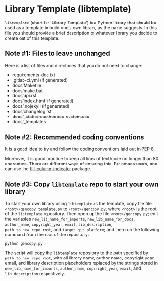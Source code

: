 # Library Template (libtemplate)

`libtemplate` (short for 'Library Template') is a Python library that should be
used as a template to build one's own library, as the name suggests. In this
file you should provide a brief description of whatever library you decide to
create out of this template.

## Note #1: Files to leave unchanged

Here is a list of files and directories that you do not need to change:

* requirements-doc.txt
* .gitlab-ci.yml (if generated)
* docs/Makefile
* docs/make.bat
* docs/api.rst
* docs/index.html (if generated)
* docs/.nojekyll (if generated)
* docs/changelog.rst
* docs/_static/readthedocs-custom.css
* docs/_templates

## Note #2: Recommended coding conventions

It is a good idea to try and follow the coding conventions laid out in
[PEP 8](https://www.python.org/dev/peps/pep-0008/).

Moreover, it is good practice to keep all lines of text/code no longer than 80
characters. There are different ways of ensuring this. For emacs users, one can
use the
[fill-column-indicator](https://www.emacswiki.org/emacs/FillColumnIndicator)
package.

## Note #3: Copy `libtemplate` repo to start your own library

To start your own library using `libtemplate` as the template, copy the file
`<root>/gencopy_template.py` to `<root>/gencopy.py`, where `<root>` is the root
of the `libtemplate` repository. Then open up the file `<root>/gencopy.py`; edit
the variables `new_lib_name_for_imports`, `new_lib_name_for_docs`,
`author_name`, `copyright_year`, `email`, `lib_description`,
`path_to_new_repo_root`, and `target_git_platform`; and then run the following
command from the root of the repository:

    python gencopy.py

The script will copy the `libtemplate` repository to the path specified by
`path_to_new_repo_root`, with all library name, author name, copyright year,
email, and library description placeholders replaced by the strings stored in
`new_lib_name_for_imports`, `author_name`, `copyright_year`, `email`, and
`lib_description` respectively.